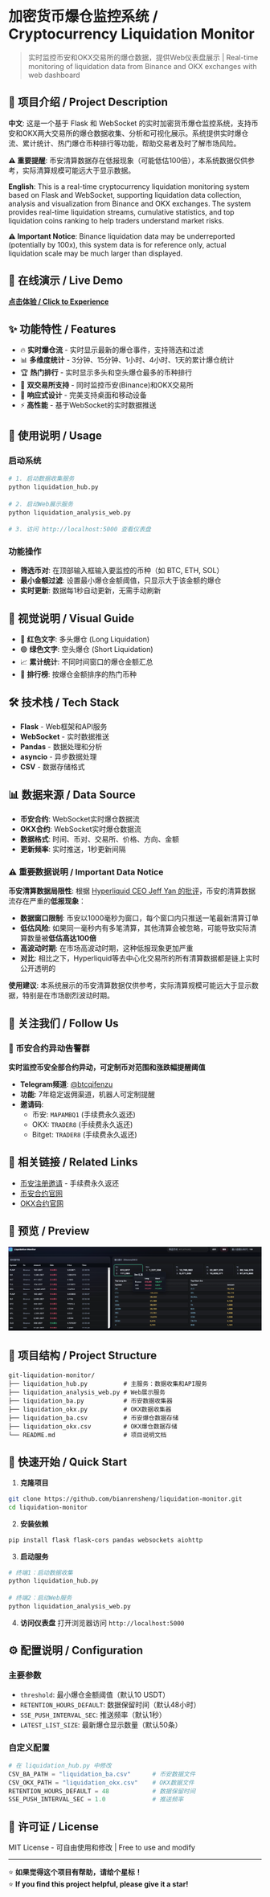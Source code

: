 # 加密货币爆仓监控系统 / Cryptocurrency Liquidation Monitor

> 实时监控币安和OKX交易所的爆仓数据，提供Web仪表盘展示 | Real-time monitoring of liquidation data from Binance and OKX exchanges with web dashboard

## 📖 项目介绍 / Project Description

**中文**: 这是一个基于 Flask 和 WebSocket 的实时加密货币爆仓监控系统，支持币安和OKX两大交易所的爆仓数据收集、分析和可视化展示。系统提供实时爆仓流、累计统计、热门爆仓币种排行等功能，帮助交易者及时了解市场风险。

**⚠️ 重要提醒**: 币安清算数据存在低报现象（可能低估100倍），本系统数据仅供参考，实际清算规模可能远大于显示数据。

**English**: This is a real-time cryptocurrency liquidation monitoring system based on Flask and WebSocket, supporting liquidation data collection, analysis and visualization from Binance and OKX exchanges. The system provides real-time liquidation streams, cumulative statistics, and top liquidation coins ranking to help traders understand market risks.

**⚠️ Important Notice**: Binance liquidation data may be underreported (potentially by 100x), this system data is for reference only, actual liquidation scale may be much larger than displayed.

## 🚀 在线演示 / Live Demo

**[点击体验 / Click to Experience](https://bianrensheng.github.io/liquidation-monitor/)**

## ✨ 功能特性 / Features

- 🔥 **实时爆仓流** - 实时显示最新的爆仓事件，支持筛选和过滤
- 📊 **多维度统计** - 3分钟、15分钟、1小时、4小时、1天的累计爆仓统计
- 🏆 **热门排行** - 实时显示多头和空头爆仓最多的币种排行
- 🎯 **双交易所支持** - 同时监控币安(Binance)和OKX交易所
- 📱 **响应式设计** - 完美支持桌面和移动设备
- ⚡ **高性能** - 基于WebSocket的实时数据推送

## 📖 使用说明 / Usage

### 启动系统
```bash
# 1. 启动数据收集服务
python liquidation_hub.py

# 2. 启动Web展示服务
python liquidation_analysis_web.py

# 3. 访问 http://localhost:5000 查看仪表盘
```

### 功能操作
- **筛选币对**: 在顶部输入框输入要监控的币种（如 BTC, ETH, SOL）
- **最小金额过滤**: 设置最小爆仓金额阈值，只显示大于该金额的爆仓
- **实时更新**: 数据每1秒自动更新，无需手动刷新

## 🎨 视觉说明 / Visual Guide

- 🔴 **红色文字**: 多头爆仓 (Long Liquidation)
- 🟢 **绿色文字**: 空头爆仓 (Short Liquidation)
- 📈 **累计统计**: 不同时间窗口的爆仓金额汇总
- 🏅 **排行榜**: 按爆仓金额排序的热门币种

## 🛠️ 技术栈 / Tech Stack

- **Flask** - Web框架和API服务
- **WebSocket** - 实时数据推送
- **Pandas** - 数据处理和分析
- **asyncio** - 异步数据处理
- **CSV** - 数据存储格式

## 📊 数据来源 / Data Source

- **币安合约**: WebSocket实时爆仓数据流
- **OKX合约**: WebSocket实时爆仓数据流
- **数据格式**: 时间、币对、交易所、价格、方向、金额
- **更新频率**: 实时推送，1秒更新间隔

### ⚠️ 重要数据说明 / Important Data Notice

**币安清算数据局限性**: 根据 [Hyperliquid CEO Jeff Yan 的批评](https://crypto.news/hyperliquid-ceo-questions-binances-liquidation-transparency/)，币安的清算数据流存在严重的**低报现象**：

- **数据窗口限制**: 币安以1000毫秒为窗口，每个窗口内只推送一笔最新清算订单
- **低估风险**: 如果同一毫秒内有多笔清算，其他清算会被忽略，可能导致实际清算数量被**低估高达100倍**
- **高波动时期**: 在市场高波动时期，这种低报现象更加严重
- **对比**: 相比之下，Hyperliquid等去中心化交易所的所有清算数据都是链上实时公开透明的

**使用建议**: 本系统展示的币安清算数据仅供参考，实际清算规模可能远大于显示数据，特别是在市场剧烈波动时期。

## 🔔 关注我们 / Follow Us

### 📢 币安合约异动告警群
**实时监控币安全部合约异动，可定制币对范围和涨跌幅提醒阈值**

- **Telegram频道**: [@btcqifenzu](https://t.me/btcqifenzu)
- **功能**: 7年稳定返佣渠道，机器人可定制提醒
- **邀请码**: 
  - 币安: `MAPAMBQ1` (手续费永久返还)
  - OKX: `TRADER8` (手续费永久返还)
  - Bitget: `TRADER8` (手续费永久返还)

## 🔗 相关链接 / Related Links

- [币安注册邀请](https://www.binance.com/join?ref=MAPAMBQ1) - 手续费永久返还
- [币安合约官网](https://www.binance.com/zh-CN/futures)
- [OKX合约官网](https://www.okx.com/zh-hans/trade-futures/btc-usdt-swap)

## 📸 预览 / Preview

![爆仓监控仪表盘](https://github.com/bianrensheng/liquidation-monitor/blob/master/screenshot.png)

## 📁 项目结构 / Project Structure

```
git-liquidation-monitor/
├── liquidation_hub.py          # 主服务：数据收集和API服务
├── liquidation_analysis_web.py # Web展示服务
├── liquidation_ba.py           # 币安数据收集器
├── liquidation_okx.py          # OKX数据收集器
├── liquidation_ba.csv          # 币安爆仓数据存储
├── liquidation_okx.csv         # OKX爆仓数据存储
└── README.md                   # 项目说明文档
```

## 🚀 快速开始 / Quick Start

1. **克隆项目**
```bash
git clone https://github.com/bianrensheng/liquidation-monitor.git
cd liquidation-monitor
```

2. **安装依赖**
```bash
pip install flask flask-cors pandas websockets aiohttp
```

3. **启动服务**
```bash
# 终端1：启动数据收集
python liquidation_hub.py

# 终端2：启动Web服务
python liquidation_analysis_web.py
```

4. **访问仪表盘**
打开浏览器访问 `http://localhost:5000`

## ⚙️ 配置说明 / Configuration

### 主要参数
- `threshold`: 最小爆仓金额阈值（默认10 USDT）
- `RETENTION_HOURS_DEFAULT`: 数据保留时间（默认48小时）
- `SSE_PUSH_INTERVAL_SEC`: 推送频率（默认1秒）
- `LATEST_LIST_SIZE`: 最新爆仓显示数量（默认50条）

### 自定义配置
```python
# 在 liquidation_hub.py 中修改
CSV_BA_PATH = "liquidation_ba.csv"      # 币安数据文件
CSV_OKX_PATH = "liquidation_okx.csv"    # OKX数据文件
RETENTION_HOURS_DEFAULT = 48            # 数据保留时间
SSE_PUSH_INTERVAL_SEC = 1.0             # 推送频率
```

## 📄 许可证 / License

MIT License - 可自由使用和修改 | Free to use and modify

---

⭐ **如果觉得这个项目有帮助，请给个星标！**  
⭐ **If you find this project helpful, please give it a star!**
